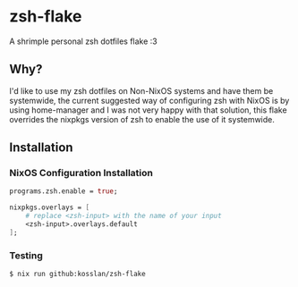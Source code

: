 # zsh-flake

A shrimple personal zsh dotfiles flake :3

## Why?

I'd like to use my zsh dotfiles on Non-NixOS systems and have them be systemwide, the current suggested way of configuring zsh with NixOS is by using home-manager and I was not very happy with that solution, this flake overrides the nixpkgs version of zsh to enable the use of it systemwide.

## Installation

### NixOS Configuration Installation

```nix
programs.zsh.enable = true;

nixpkgs.overlays = [
    # replace <zsh-input> with the name of your input
    <zsh-input>.overlays.default
];
```

### Testing

```sh
$ nix run github:kosslan/zsh-flake
```